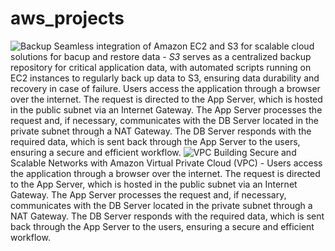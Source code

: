 # aws_projects
![Backup](https://github.com/user-attachments/assets/45caa485-f86c-4aac-88c6-102174c069b7)
Seamless integration of Amazon EC2 and S3 for scalable cloud solutions for bacup and restore data - *S3* serves as a centralized backup repository for critical application data, with automated scripts running on EC2 instances to regularly back up data to S3, ensuring data durability and recovery in case of failure. Users access the application through a browser over the internet. The request is directed to the App Server, which is hosted in the public subnet via an Internet Gateway. The App Server processes the request and, if necessary, communicates with the DB Server located in the private subnet through a NAT Gateway. The DB Server responds with the required data, which is sent back through the App Server to the users, ensuring a secure and efficient workflow.
![VPC](https://github.com/user-attachments/assets/a3afc489-4f3b-400f-a5c2-852c8a69821d)
Building Secure and Scalable Networks with Amazon Virtual Private Cloud (VPC) - Users access the application through a browser over the internet. The request is directed to the App Server, which is hosted in the public subnet via an Internet Gateway. The App Server processes the request and, if necessary, communicates with the DB Server located in the private subnet through a NAT Gateway. The DB Server responds with the required data, which is sent back through the App Server to the users, ensuring a secure and efficient workflow.
